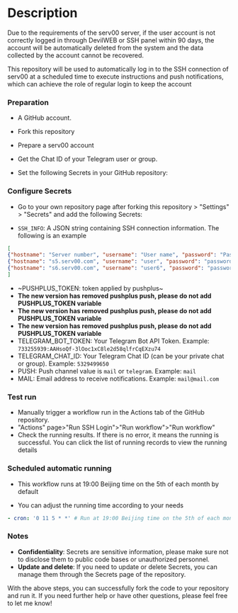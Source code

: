 # Description

Due to the requirements of the serv00 server, if the user account is not correctly logged in through DevilWEB or SSH panel within 90 days, the account will be automatically deleted from the system and the data collected by the account cannot be recovered.

This repository will be used to automatically log in to the SSH connection of serv00 at a scheduled time to execute instructions and push notifications, which can achieve the role of regular login to keep the account

### Preparation

- A GitHub account.
- Fork this repository
- Prepare a serv00 account
- Get the Chat ID of your Telegram user or group.

- Set the following Secrets in your GitHub repository:

### Configure Secrets

- Go to your own repository page after forking this repository > "Settings" > "Secrets" and add the following Secrets:

- `SSH_INFO`: A JSON string containing SSH connection information. The following is an example

```json
[
{"hostname": "Server number", "username": "User name", "password": "Password"},
{"hostname": "s5.serv00.com", "username": "user", "password": "password"},
{"hostname": "s6.serv00.com", "username": "user6", "password": "password6"}
]
```
- ~PUSHPLUS_TOKEN: token applied by pushplus~
- **The new version has removed pushplus push, please do not add PUSHPLUS_TOKEN variable**
- **The new version has removed pushplus push, please do not add PUSHPLUS_TOKEN variable**
- **The new version has removed pushplus push, please do not add PUSHPLUS_TOKEN variable**
- TELEGRAM_BOT_TOKEN: Your Telegram Bot API Token. Example: `733255939:AAHsoQf-3lOoc1xC8le2d58qlfrCqEXzu74`
- TELEGRAM_CHAT_ID: Your Telegram Chat ID (can be your private chat or group). Example: `5329499650`
- PUSH: Push channel value is `mail` or `telegram`. Example: `mail`
- MAIL: Email address to receive notifications. Example: `mail@mail.com`

### Test run

- Manually trigger a workflow run in the Actions tab of the GitHub repository.
- "Actions" page>"Run SSH Login">"Run workflow">"Run workflow"
- Check the running results. If there is no error, it means the running is successful. You can click the list of running records to view the running details

### Scheduled automatic running

- This workflow runs at 19:00 Beijing time on the 5th of each month by default

- You can adjust the running time according to your needs

```yaml
- cron: '0 11 5 * *' # Run at 19:00 Beijing time on the 5th of each month
```

### Notes

- **Confidentiality**: Secrets are sensitive information, please make sure not to disclose them to public code bases or unauthorized personnel.
- **Update and delete**: If you need to update or delete Secrets, you can manage them through the Secrets page of the repository.

With the above steps, you can successfully fork the code to your repository and run it. If you need further help or have other questions, please feel free to let me know!
